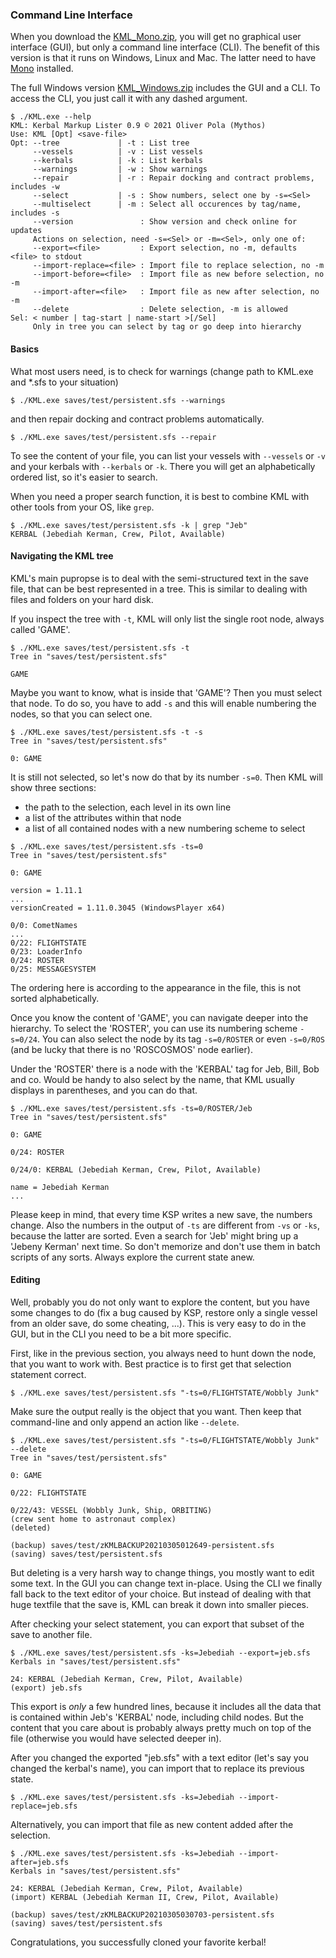 ### Command Line Interface
When you download the [KML_Mono.zip](https://github.com/my-th-os/KML/releases),
you will get no graphical user interface (GUI), but only a command line interface (CLI).
The benefit of this version is that it runs on Windows, Linux and Mac. The latter need to have
[Mono](https://www.mono-project.com/) installed.

The full Windows version [KML_Windows.zip](https://github.com/my-th-os/KML/releases)
includes the GUI and a CLI. To access the CLI, you just call it with any dashed argument.

```
$ ./KML.exe --help
KML: Kerbal Markup Lister 0.9 © 2021 Oliver Pola (Mythos)
Use: KML [Opt] <save-file>
Opt: --tree             | -t : List tree
     --vessels          | -v : List vessels
     --kerbals          | -k : List kerbals
     --warnings         | -w : Show warnings
     --repair           | -r : Repair docking and contract problems, includes -w
     --select           | -s : Show numbers, select one by -s=<Sel>
     --multiselect      | -m : Select all occurences by tag/name, includes -s
     --version               : Show version and check online for updates
     Actions on selection, need -s=<Sel> or -m=<Sel>, only one of:
     --export=<file>         : Export selection, no -m, defaults <file> to stdout
     --import-replace=<file> : Import file to replace selection, no -m
     --import-before=<file>  : Import file as new before selection, no -m
     --import-after=<file>   : Import file as new after selection, no -m
     --delete                : Delete selection, -m is allowed
Sel: < number | tag-start | name-start >[/Sel]
     Only in tree you can select by tag or go deep into hierarchy
```

#### Basics
What most users need, is to check for warnings (change path to KML.exe and *.sfs to your situation)

```
$ ./KML.exe saves/test/persistent.sfs --warnings
```

and then repair docking and contract problems automatically.

```
$ ./KML.exe saves/test/persistent.sfs --repair
```

To see the content of your file, you can list your vessels with `--vessels` or `-v` and your kerbals with `--kerbals` or `-k`.
There you will get an alphabetically ordered list, so it's easier to search.

When you need a proper search function, it is best to combine KML with other tools from your OS, like `grep`.

```
$ ./KML.exe saves/test/persistent.sfs -k | grep "Jeb"
KERBAL (Jebediah Kerman, Crew, Pilot, Available)
```


#### Navigating the KML tree
KML's main pupropse is to deal with the semi-structured text in the save file, that can be best represented in a tree.
This is similar to dealing with files and folders on your hard disk.

If you inspect the tree with `-t`, KML will only list the single root node, always called 'GAME'.

```
$ ./KML.exe saves/test/persistent.sfs -t
Tree in "saves/test/persistent.sfs"

GAME
```

Maybe you want to know, what is inside that 'GAME'? Then you must select that node.
To do so, you have to add `-s` and this will enable numbering the nodes, so that you can select one.

```
$ ./KML.exe saves/test/persistent.sfs -t -s
Tree in "saves/test/persistent.sfs"

0: GAME
```

It is still not selected, so let's now do that by its number `-s=0`.
Then KML will show three sections:
- the path to the selection, each level in its own line
- a list of the attributes within that node
- a list of all contained nodes with a new numbering scheme to select

```
$ ./KML.exe saves/test/persistent.sfs -ts=0
Tree in "saves/test/persistent.sfs"

0: GAME

version = 1.11.1
...
versionCreated = 1.11.0.3045 (WindowsPlayer x64)

0/0: CometNames
...
0/22: FLIGHTSTATE
0/23: LoaderInfo
0/24: ROSTER
0/25: MESSAGESYSTEM
```

The ordering here is according to the appearance in the file, this is not sorted alphabetically.

Once you know the content of 'GAME', you can navigate deeper into the hierarchy.
To select the 'ROSTER', you can use its numbering scheme `-s=0/24`.
You can also select the node by its tag `-s=0/ROSTER` or even `-s=0/ROS` (and be lucky that there is no 'ROSCOSMOS' node earlier).

Under the 'ROSTER' there is a node with the 'KERBAL' tag for Jeb, Bill, Bob and co.
Would be handy to also select by the name, that KML usually displays in parentheses, and you can do that.

```
$ ./KML.exe saves/test/persistent.sfs -ts=0/ROSTER/Jeb
Tree in "saves/test/persistent.sfs"

0: GAME

0/24: ROSTER

0/24/0: KERBAL (Jebediah Kerman, Crew, Pilot, Available)

name = Jebediah Kerman
...
```

Please keep in mind, that every time KSP writes a new save, the numbers change.
Also the numbers in the output of `-ts` are different from `-vs` or `-ks`, because the latter are sorted.
Even a search for 'Jeb' might bring up a 'Jebeny Kerman' next time.
So don't memorize and don't use them in batch scripts of any sorts.
Always explore the current state anew.

#### Editing
Well, probably you do not only want to explore the content, but you have some changes to do
(fix a bug caused by KSP, restore only a single vessel from an older save, do some cheating, ...). 
This is very easy to do in the GUI, but in the CLI you need to be a bit more specific.

First, like in the previous section, you always need to hunt down the node, that you want to work with.
Best practice is to first get that selection statement correct.

```
$ ./KML.exe saves/test/persistent.sfs "-ts=0/FLIGHTSTATE/Wobbly Junk"
```

Make sure the output really is the object that you want.
Then keep that command-line and only append an action like `--delete`.

```
$ ./KML.exe saves/test/persistent.sfs "-ts=0/FLIGHTSTATE/Wobbly Junk" --delete
Tree in "saves/test/persistent.sfs"

0: GAME

0/22: FLIGHTSTATE

0/22/43: VESSEL (Wobbly Junk, Ship, ORBITING)
(crew sent home to astronaut complex)
(deleted)

(backup) saves/test/zKMLBACKUP20210305012649-persistent.sfs
(saving) saves/test/persistent.sfs
```

But deleting is a very harsh way to change things, you mostly want to edit some text.
In the GUI you can change text in-place. Using the CLI we finally fall back to the text editor of your choice.
But instead of dealing with that huge textfile that the save is, KML can break it down into smaller pieces.

After checking your select statement, you can export that subset of the save to another file.

```
$ ./KML.exe saves/test/persistent.sfs -ks=Jebediah --export=jeb.sfs
Kerbals in "saves/test/persistent.sfs"

24: KERBAL (Jebediah Kerman, Crew, Pilot, Available)
(export) jeb.sfs
```

This export is *only* a few hundred lines, because it includes all the data that is contained within Jeb's 'KERBAL' node, including child nodes.
But the content that you care about is probably always pretty much on top of the file (otherwise you would have selected deeper in).

After you changed the exported "jeb.sfs" with a text editor (let's say you changed the kerbal's name), you can import that to replace its previous state.

```
$ ./KML.exe saves/test/persistent.sfs -ks=Jebediah --import-replace=jeb.sfs
```

Alternatively, you can import that file as new content added after the selection.

```
$ ./KML.exe saves/test/persistent.sfs -ks=Jebediah --import-after=jeb.sfs
Kerbals in "saves/test/persistent.sfs"

24: KERBAL (Jebediah Kerman, Crew, Pilot, Available)
(import) KERBAL (Jebediah Kerman II, Crew, Pilot, Available)

(backup) saves/test/zKMLBACKUP20210305030703-persistent.sfs
(saving) saves/test/persistent.sfs
```

Congratulations, you successfully cloned your favorite kerbal!
